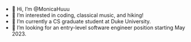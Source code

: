 - 👋 Hi, I’m @MonicaHuuu
- 👀 I’m interested in coding, classical music, and hiking!
- 🌱 I’m currently a CS graduate student at Duke University.
- 💞️ I’m looking for an entry-level software engineer position starting May 2023.

<!---
MonicaHuuu/MonicaHuuu is a ✨ special ✨ repository because its `README.md` (this file) appears on your GitHub profile.
You can click the Preview link to take a look at your changes.
--->
